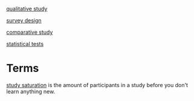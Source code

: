 [qualitative study](qualitative%20study.md)

[survey design](survey%20design.md)

[comparative study](comparative%20study.md)

[statistical tests](statistical%20tests.md)

# Terms

[study saturation](study%20saturation.md) is the amount of participants in a study before you don't learn anything new.
